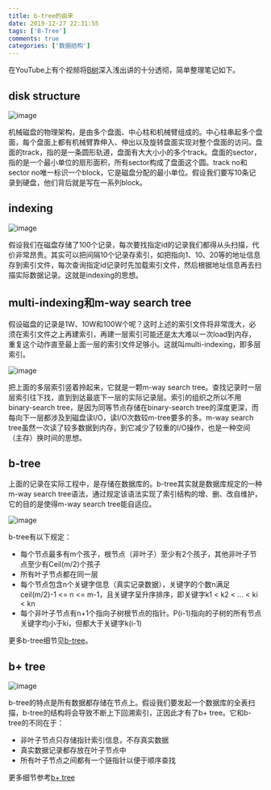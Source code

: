 ```yaml
---
title: b-tree的由来
date: 2019-12-27 22:31:55
tags: ['B-Tree']
comments: true
categories: ['数据结构']
---
```


在YouTube上有个视频将[B树](https://www.youtube.com/watch?v=aZjYr87r1b8)深入浅出讲的十分透彻，简单整理笔记如下。

<!--more-->

## disk structure

![image](https://user-images.githubusercontent.com/4915189/71506681-e8a03e80-28bc-11ea-862d-8e6d7f10eb07.png)

机械磁盘的物理架构，是由多个盘面、中心柱和机械臂组成的。中心柱串起多个盘面，每个盘面上都有机械臂靠伸入、伸出以及旋转盘面实现对整个盘面的访问。盘面的track，指的是一条圆形轨道，盘面有大大小小的多个track。盘面的sector，指的是一个最小单位的扇形面积，所有sector构成了盘面这个圆。track no和sector no唯一标识一个block，它是磁盘分配的最小单位。假设我们要写10条记录到硬盘，他们背后就是写在一系列block。

## indexing

![image](https://user-images.githubusercontent.com/4915189/71506950-d07cef00-28bd-11ea-8ed2-0f5ae150eabd.png)

假设我们在磁盘存储了100个记录，每次要找指定id的记录我们都得从头扫描，代价非常昂贵。其实可以把间隔10个记录存索引，如把指向1、10、20等的地址信息存到索引文件，每次查询指定id记录时先加载索引文件，然后根据地址信息再去扫描实际数据记录。这就是indexing的思想。

## multi-indexing和m-way search tree

假设磁盘的记录是1W、10W和100W个呢？这时上述的索引文件将非常庞大，必须在索引文件之上再建索引，再建一层索引可能还是太大难以一次load到内存，重复这个动作直至最上面一层的索引文件足够小。这就叫multi-indexing，即多层索引。

![image](https://user-images.githubusercontent.com/4915189/71510392-b9dc9500-28c9-11ea-9518-7e4e92b12e49.png)

把上面的多层索引竖着拎起来，它就是一颗m-way search tree。查找记录时一层层索引往下找，直到到达最底下一层的实际记录层。索引的组织之所以不用binary-search tree，是因为同等节点存储在binary-search tree的深度更深，而每向下一层都涉及到磁盘读I/O，读I/O次数较m-tree要多的多。m-way search tree虽然一次读了较多数据到内存，到它减少了较重的I/O操作，也是一种空间（主存）换时间的思想。

## b-tree

上面的记录在实际工程中，是存储在数据库的。b-tree其实就是数据库规定的一种m-way search tree语法，通过规定该语法实现了索引结构的增、删、改自维护，它的目的是使得m-way search tree能自适应。

![image](https://user-images.githubusercontent.com/4915189/71511235-8f400b80-28cc-11ea-9171-ee6ccefb264f.png)

b-tree有以下规定：
- 每个节点最多有m个孩子，根节点（非叶子）至少有2个孩子，其他非叶子节点至少有Ceil(m/2)个孩子
- 所有叶子节点都在同一层
- 每个节点包含n个关键字信息（真实记录数据），关键字的个数n满足ceil(m/2)-1 <= n <= m-1，且关键字呈升序排序，即关键字k1 < k2 < ... < ki < kn
- 每个非叶子节点有n+1个指向子树根节点的指针。P(i-1)指向的子树的所有节点关键字均小于ki，但都大于关键字k(i-1)

更多b-tree细节见[b-tree](https://www.geeksforgeeks.org/introduction-of-b-tree-2/)。

## b+ tree

![image](https://user-images.githubusercontent.com/4915189/71511550-bfd47500-28cd-11ea-90aa-c8589680301f.png)

b-tree的特点是所有数据都存储在节点上。假设我们要发起一个数据库的全表扫描，b-tree的结构将会导致不断上下回溯索引，正因此才有了b+ tree。它和b-tree的不同在于：
- 非叶子节点只存储指针索引信息，不存真实数据
- 真实数据记录都存放在叶子节点中
- 所有叶子节点之间都有一个链指针以便于顺序查找

更多细节参考[b+ tree](https://www.geeksforgeeks.org/introduction-of-b-tree/)
